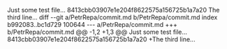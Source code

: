 Just some test file...
8413cbb03907e1e204f8622575a156725b1a7a20
The third line...
diff --git a/PetrRepa/commit.md b/PetrRepa/commit.md
index b992083..bc1d729 100644
--- a/PetrRepa/commit.md
+++ b/PetrRepa/commit.md
@@ -1,2 +1,3 @@
 Just some test file...
 8413cbb03907e1e204f8622575a156725b1a7a20
+The third line...


